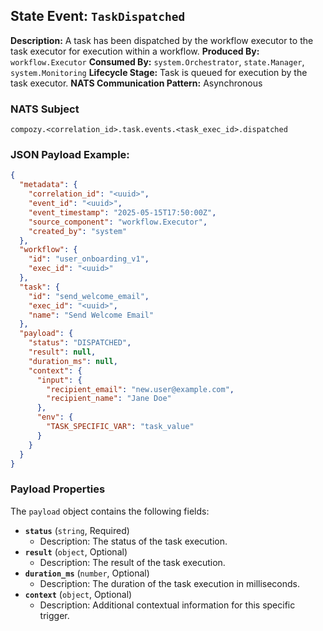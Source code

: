## State Event: `TaskDispatched`

**Description:** A task has been dispatched by the workflow executor to the task executor for execution within a workflow.
**Produced By:** `workflow.Executor`
**Consumed By:** `system.Orchestrator`, `state.Manager`, `system.Monitoring`
**Lifecycle Stage:** Task is queued for execution by the task executor.
**NATS Communication Pattern:** Asynchronous

### NATS Subject

`compozy.<correlation_id>.task.events.<task_exec_id>.dispatched`

### JSON Payload Example:

```json
{
  "metadata": {
    "correlation_id": "<uuid>",
    "event_id": "<uuid>",
    "event_timestamp": "2025-05-15T17:50:00Z",
    "source_component": "workflow.Executor",
    "created_by": "system"
  },
  "workflow": {
    "id": "user_onboarding_v1",
    "exec_id": "<uuid>"
  },
  "task": {
    "id": "send_welcome_email",
    "exec_id": "<uuid>",
    "name": "Send Welcome Email"
  },
  "payload": {
    "status": "DISPATCHED",
    "result": null,
    "duration_ms": null,
    "context": {
      "input": {
        "recipient_email": "new.user@example.com",
        "recipient_name": "Jane Doe"
      },
      "env": {
        "TASK_SPECIFIC_VAR": "task_value"
      }
    }
  }
}
```

### Payload Properties

The `payload` object contains the following fields:
-   **`status`** (`string`, Required)
    -   Description: The status of the task execution.
-   **`result`** (`object`, Optional)
    -   Description: The result of the task execution.
-   **`duration_ms`** (`number`, Optional)
    -   Description: The duration of the task execution in milliseconds.
-   **`context`** (`object`, Optional)
    -   Description: Additional contextual information for this specific trigger.